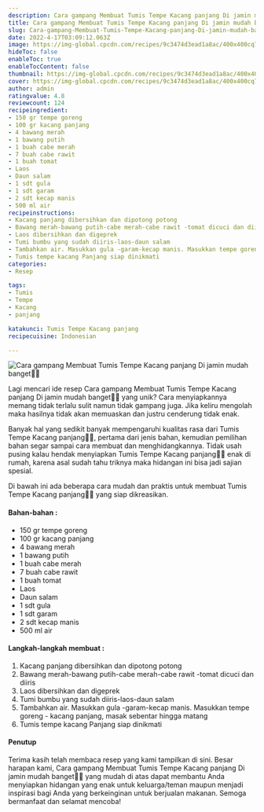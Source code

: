 ```yaml
---
description: Cara gampang Membuat Tumis Tempe Kacang panjang Di jamin mudah banget"
title: Cara gampang Membuat Tumis Tempe Kacang panjang Di jamin mudah banget
slug: Cara-gampang-Membuat-Tumis-Tempe-Kacang-panjang-Di-jamin-mudah-banget
date: 2022-4-17T03:09:12.063Z
image: https://img-global.cpcdn.com/recipes/9c3474d3ead1a8ac/400x400cq70/photo.jpg
hideToc: false
enableToc: true
enableTocContent: false
thumbnail: https://img-global.cpcdn.com/recipes/9c3474d3ead1a8ac/400x400cq70/photo.jpg
cover: https://img-global.cpcdn.com/recipes/9c3474d3ead1a8ac/400x400cq70/photo.jpg
author: admin
ratingvalue: 4.8
reviewcount: 124
recipeingredient:
- 150 gr tempe goreng
- 100 gr kacang panjang
- 4 bawang merah
- 1 bawang putih
- 1 buah cabe merah
- 7 buah cabe rawit
- 1 buah tomat
- Laos
- Daun salam
- 1 sdt gula
- 1 sdt garam
- 2 sdt kecap manis
- 500 ml air
recipeinstructions:
- Kacang panjang dibersihkan dan dipotong potong
- Bawang merah-bawang putih-cabe merah-cabe rawit -tomat dicuci dan diiris
- Laos dibersihkan dan digeprek
- Tumi bumbu yang sudah diiris-laos-daun salam
- Tambahkan air. Masukkan gula -garam-kecap manis. Masukkan tempe goreng - kacang panjang, masak sebentar hingga matang
- Tumis tempe kacang Panjang siap dinikmati
categories:
- Resep

tags:
- Tumis
- Tempe
- Kacang
- panjang

katakunci: Tumis Tempe Kacang panjang
recipecuisine: Indonesian

---
```


![Cara gampang Membuat Tumis Tempe Kacang panjang Di jamin mudah banget👩‍🍳](https://img-global.cpcdn.com/recipes/9c3474d3ead1a8ac/400x400cq70/photo.jpg)

Lagi mencari ide resep Cara gampang Membuat Tumis Tempe Kacang panjang Di jamin mudah banget👩‍🍳 yang unik? Cara menyiapkannya memang tidak terlalu sulit namun tidak gampang juga. Jika keliru mengolah maka hasilnya tidak akan memuaskan dan justru cenderung tidak enak.

Banyak hal yang sedikit banyak mempengaruhi kualitas rasa dari Tumis Tempe Kacang panjang👩‍🍳, pertama dari jenis bahan, kemudian pemilihan bahan segar sampai cara membuat dan menghidangkannya. Tidak usah pusing kalau hendak menyiapkan Tumis Tempe Kacang panjang👩‍🍳 enak di rumah, karena asal sudah tahu triknya maka hidangan ini bisa jadi sajian spesial.

Di bawah ini ada beberapa cara mudah dan praktis untuk membuat Tumis Tempe Kacang panjang👩‍🍳 yang siap dikreasikan.

<!--inarticleads1-->

#### Bahan-bahan :

- 150 gr tempe goreng
- 100 gr kacang panjang
- 4 bawang merah
- 1 bawang putih
- 1 buah cabe merah
- 7 buah cabe rawit
- 1 buah tomat
- Laos
- Daun salam
- 1 sdt gula
- 1 sdt garam
- 2 sdt kecap manis
- 500 ml air

<!--inarticleads2-->

#### Langkah-langkah membuat :

1. Kacang panjang dibersihkan dan dipotong potong
1. Bawang merah-bawang putih-cabe merah-cabe rawit -tomat dicuci dan diiris
1. Laos dibersihkan dan digeprek
1. Tumi bumbu yang sudah diiris-laos-daun salam
1. Tambahkan air. Masukkan gula -garam-kecap manis. Masukkan tempe goreng - kacang panjang, masak sebentar hingga matang
1. Tumis tempe kacang Panjang siap dinikmati

#### Penutup

Terima kasih telah membaca resep yang kami tampilkan di sini. Besar harapan kami, Cara gampang Membuat Tumis Tempe Kacang panjang Di jamin mudah banget👩‍🍳 yang mudah di atas dapat membantu Anda menyiapkan hidangan yang enak untuk keluarga/teman maupun menjadi inspirasi bagi Anda yang berkeinginan untuk berjualan makanan. Semoga bermanfaat dan selamat mencoba!